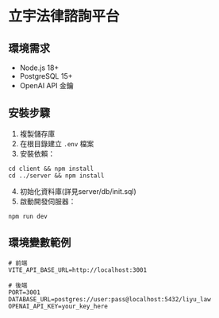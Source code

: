 # 立宇法律諮詢平台

## 環境需求
- Node.js 18+
- PostgreSQL 15+
- OpenAI API 金鑰

## 安裝步驟
1. 複製儲存庫
2. 在根目錄建立 `.env` 檔案
3. 安裝依賴：
```
cd client && npm install
cd ../server && npm install
```
4. 初始化資料庫(詳見server/db/init.sql)
5. 啟動開發伺服器：
```
npm run dev
```

## 環境變數範例
```
# 前端
VITE_API_BASE_URL=http://localhost:3001

# 後端
PORT=3001
DATABASE_URL=postgres://user:pass@localhost:5432/liyu_law
OPENAI_API_KEY=your_key_here
```
